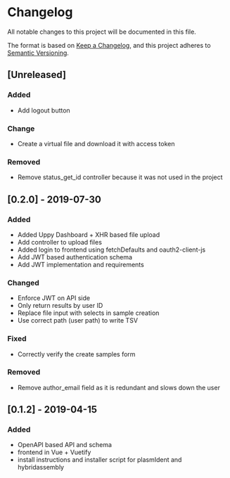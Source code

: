 # Changelog
All notable changes to this project will be documented in this file.

The format is based on [Keep a Changelog](https://keepachangelog.com/en/1.0.0/),
and this project adheres to [Semantic Versioning](https://semver.org/spec/v2.0.0.html).

## [Unreleased]
### Added
- Add logout button

### Change
- Create a virtual file and download it with access token

### Removed
- Remove status_get_id controller because it was not used in the project

## [0.2.0] - 2019-07-30
### Added
- Added Uppy Dashboard + XHR based file upload
- Add controller to upload files
- Added login to frontend using fetchDefaults and oauth2-client-js
- Add JWT based authentication schema
- Add JWT implementation and requirements

### Changed
- Enforce JWT on API side
- Only return results by user ID
- Replace file input with selects in sample creation
- Use correct path (user path) to write TSV

### Fixed
- Correctly verify the create samples form

### Removed
- Remove author_email field as it is redundant and slows down the user

## [0.1.2] - 2019-04-15
### Added

- OpenAPI based API and schema
- frontend in Vue + Vuetify
- install instructions and installer script for plasmIdent and hybridassembly

